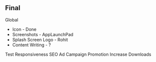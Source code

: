 ## Final

Global
- Icon - Done
- Screenshots - AppLaunchPad
- Splash Screen Logo - Rohit
- Content Writing - ?

Test Responsiveness
SEO
Ad Campaign
Promotion
Increase Downloads